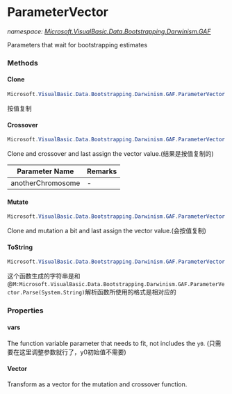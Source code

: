 ﻿# ParameterVector
_namespace: <a href="#" onClick="load('/docs/Microsoft.VisualBasic.Data.Bootstrapping.Darwinism.GAF/index.md')">Microsoft.VisualBasic.Data.Bootstrapping.Darwinism.GAF</a>_

Parameters that wait for bootstrapping estimates



### Methods

#### Clone
```csharp
Microsoft.VisualBasic.Data.Bootstrapping.Darwinism.GAF.ParameterVector.Clone
```
按值复制

#### Crossover
```csharp
Microsoft.VisualBasic.Data.Bootstrapping.Darwinism.GAF.ParameterVector.Crossover(Microsoft.VisualBasic.Data.Bootstrapping.Darwinism.GAF.ParameterVector)
```
Clone and crossover and last assign the vector value.(结果是按值复制的)

|Parameter Name|Remarks|
|--------------|-------|
|anotherChromosome|-|


#### Mutate
```csharp
Microsoft.VisualBasic.Data.Bootstrapping.Darwinism.GAF.ParameterVector.Mutate
```
Clone and mutation a bit and last assign the vector value.(会按值复制)

#### ToString
```csharp
Microsoft.VisualBasic.Data.Bootstrapping.Darwinism.GAF.ParameterVector.ToString
```
这个函数生成的字符串是和@``M:Microsoft.VisualBasic.Data.Bootstrapping.Darwinism.GAF.ParameterVector.Parse(System.String)``解析函数所使用的格式是相对应的


### Properties

#### vars
The function variable parameter that needs to fit, not includes the ``y0``.
 (只需要在这里调整参数就行了，y0初始值不需要)
#### Vector
Transform as a vector for the mutation and crossover function.
